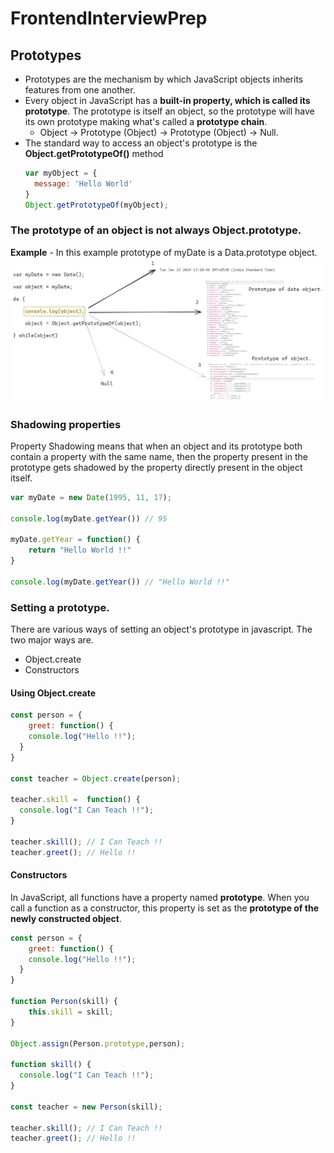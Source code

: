 # FrontendInterviewPrep

## Prototypes
- Prototypes are the mechanism by which JavaScript objects inherits features from one another.
- Every object in JavaScript has a **built-in property, which is called its prototype**. The prototype is itself an object, so the prototype will have its own prototype making what's called a **prototype chain**.
  - Object -> Prototype (Object) -> Prototype (Object) -> Null.
- The standard way to access an object's prototype is the **Object.getPrototypeOf()** method
    ```javascript
    var myObject = {
      message: 'Hello World'
    }
    Object.getPrototypeOf(myObject);
    ```
### The prototype of an object is not always **Object.prototype**.
**Example** - In this example prototype of myDate is a Data.prototype object.
![The prototype of an object is not always **Object.prototype**!](/prototype-001.png)
### Shadowing properties
Property Shadowing means that when an object and its prototype both contain a property with the same name, then the property present in the prototype gets shadowed by the property directly present in the object itself.
```javascript
var myDate = new Date(1995, 11, 17);

console.log(myDate.getYear()) // 95

myDate.getYear = function() {
	return "Hello World !!"
}

console.log(myDate.getYear()) // "Hello World !!"
```
### Setting a prototype.
There are various ways of setting an object's prototype in javascript. The two major ways are.
- Object.create
- Constructors
#### Using Object.create
```javascript
const person = {
	greet: function() {
  	console.log("Hello !!");
  }
}

const teacher = Object.create(person);

teacher.skill =  function() {
  console.log("I Can Teach !!");
}

teacher.skill(); // I Can Teach !!
teacher.greet(); // Hello !!
```
#### Constructors
In JavaScript, all functions have a property named **prototype**. When you call a function as a constructor, this property is set as the **prototype of the newly constructed object**.
```javascript
const person = {
	greet: function() {
  	console.log("Hello !!");
  }
}

function Person(skill) {
	this.skill = skill;
}

Object.assign(Person.prototype,person);

function skill() {
  console.log("I Can Teach !!");
}

const teacher = new Person(skill);

teacher.skill(); // I Can Teach !!
teacher.greet(); // Hello !!
```
  
